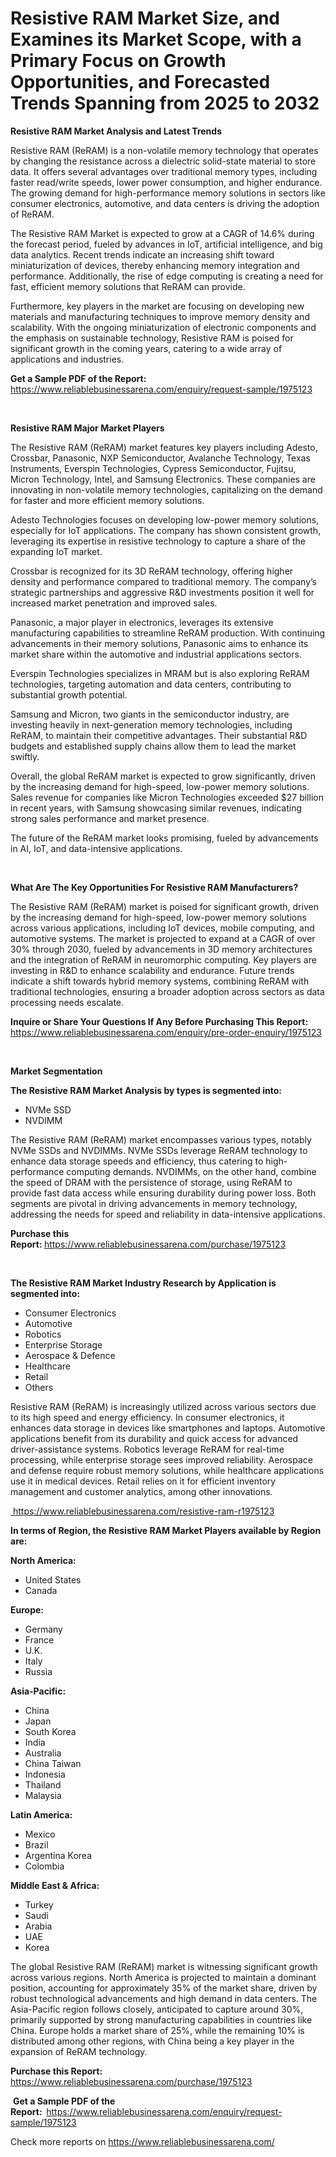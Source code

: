 <p><h1>Resistive RAM Market Size, and Examines its Market Scope, with a Primary Focus on Growth Opportunities, and Forecasted Trends Spanning from 2025 to 2032</h1></p><p><strong>Resistive RAM Market Analysis and Latest Trends</strong></p>
<p><p>Resistive RAM (ReRAM) is a non-volatile memory technology that operates by changing the resistance across a dielectric solid-state material to store data. It offers several advantages over traditional memory types, including faster read/write speeds, lower power consumption, and higher endurance. The growing demand for high-performance memory solutions in sectors like consumer electronics, automotive, and data centers is driving the adoption of ReRAM.</p><p>The Resistive RAM Market is expected to grow at a CAGR of 14.6% during the forecast period, fueled by advances in IoT, artificial intelligence, and big data analytics. Recent trends indicate an increasing shift toward miniaturization of devices, thereby enhancing memory integration and performance. Additionally, the rise of edge computing is creating a need for fast, efficient memory solutions that ReRAM can provide. </p><p>Furthermore, key players in the market are focusing on developing new materials and manufacturing techniques to improve memory density and scalability. With the ongoing miniaturization of electronic components and the emphasis on sustainable technology, Resistive RAM is poised for significant growth in the coming years, catering to a wide array of applications and industries.</p></p>
<p><strong>Get a Sample PDF of the Report:&nbsp;</strong> <a href="https://www.reliablebusinessarena.com/enquiry/request-sample/1975123?utm_campaign=2515&utm_medium=2&utm_source=Github&utm_content=ia&utm_term=06042025&utm_id=resistive-ram">https://www.reliablebusinessarena.com/enquiry/request-sample/1975123</a></p>
<p>&nbsp;</p>
<p><strong>Resistive RAM Major Market Players</strong></p>
<p><p>The Resistive RAM (ReRAM) market features key players including Adesto, Crossbar, Panasonic, NXP Semiconductor, Avalanche Technology, Texas Instruments, Everspin Technologies, Cypress Semiconductor, Fujitsu, Micron Technology, Intel, and Samsung Electronics. These companies are innovating in non-volatile memory technologies, capitalizing on the demand for faster and more efficient memory solutions.</p><p>Adesto Technologies focuses on developing low-power memory solutions, especially for IoT applications. The company has shown consistent growth, leveraging its expertise in resistive technology to capture a share of the expanding IoT market.</p><p>Crossbar is recognized for its 3D ReRAM technology, offering higher density and performance compared to traditional memory. The company’s strategic partnerships and aggressive R&D investments position it well for increased market penetration and improved sales.</p><p>Panasonic, a major player in electronics, leverages its extensive manufacturing capabilities to streamline ReRAM production. With continuing advancements in their memory solutions, Panasonic aims to enhance its market share within the automotive and industrial applications sectors.</p><p>Everspin Technologies specializes in MRAM but is also exploring ReRAM technologies, targeting automation and data centers, contributing to substantial growth potential. </p><p>Samsung and Micron, two giants in the semiconductor industry, are investing heavily in next-generation memory technologies, including ReRAM, to maintain their competitive advantages. Their substantial R&D budgets and established supply chains allow them to lead the market swiftly.</p><p>Overall, the global ReRAM market is expected to grow significantly, driven by the increasing demand for high-speed, low-power memory solutions. Sales revenue for companies like Micron Technologies exceeded $27 billion in recent years, with Samsung showcasing similar revenues, indicating strong sales performance and market presence.</p><p>The future of the ReRAM market looks promising, fueled by advancements in AI, IoT, and data-intensive applications.</p></p>
<p>&nbsp;</p>
<p><strong>What Are The Key Opportunities For Resistive RAM Manufacturers?</strong></p>
<p><p>The Resistive RAM (ReRAM) market is poised for significant growth, driven by the increasing demand for high-speed, low-power memory solutions across various applications, including IoT devices, mobile computing, and automotive systems. The market is projected to expand at a CAGR of over 30% through 2030, fueled by advancements in 3D memory architectures and the integration of ReRAM in neuromorphic computing. Key players are investing in R&D to enhance scalability and endurance. Future trends indicate a shift towards hybrid memory systems, combining ReRAM with traditional technologies, ensuring a broader adoption across sectors as data processing needs escalate.</p></p>
<p><strong>Inquire or Share Your Questions If Any Before Purchasing This Report:</strong> <a href="https://www.reliablebusinessarena.com/enquiry/pre-order-enquiry/1975123?utm_campaign=2515&utm_medium=2&utm_source=Github&utm_content=ia&utm_term=06042025&utm_id=resistive-ram">https://www.reliablebusinessarena.com/enquiry/pre-order-enquiry/1975123</a></p>
<p>&nbsp;</p>
<p><strong>Market Segmentation</strong></p>
<p><strong>The Resistive RAM Market Analysis by types is segmented into:</strong></p>
<p><ul><li>NVMe SSD</li><li>NVDIMM</li></ul></p>
<p><p>The Resistive RAM (ReRAM) market encompasses various types, notably NVMe SSDs and NVDIMMs. NVMe SSDs leverage ReRAM technology to enhance data storage speeds and efficiency, thus catering to high-performance computing demands. NVDIMMs, on the other hand, combine the speed of DRAM with the persistence of storage, using ReRAM to provide fast data access while ensuring durability during power loss. Both segments are pivotal in driving advancements in memory technology, addressing the needs for speed and reliability in data-intensive applications.</p></p>
<p><strong>Purchase this Report:&nbsp;</strong><a href="https://www.reliablebusinessarena.com/purchase/1975123?utm_campaign=2515&utm_medium=2&utm_source=Github&utm_content=ia&utm_term=06042025&utm_id=resistive-ram">https://www.reliablebusinessarena.com/purchase/1975123</a></p>
<p>&nbsp;</p>
<p><strong>The Resistive RAM Market Industry Research by Application is segmented into:</strong></p>
<p><ul><li>Consumer Electronics</li><li>Automotive</li><li>Robotics</li><li>Enterprise Storage</li><li>Aerospace & Defence</li><li>Healthcare</li><li>Retail</li><li>Others</li></ul></p>
<p><p>Resistive RAM (ReRAM) is increasingly utilized across various sectors due to its high speed and energy efficiency. In consumer electronics, it enhances data storage in devices like smartphones and laptops. Automotive applications benefit from its durability and quick access for advanced driver-assistance systems. Robotics leverage ReRAM for real-time processing, while enterprise storage sees improved reliability. Aerospace and defense require robust memory solutions, while healthcare applications use it in medical devices. Retail relies on it for efficient inventory management and customer analytics, among other innovations.</p></p>
<p><a href="https://www.reliablebusinessarena.com/resistive-ram-r1975123?utm_campaign=2515&utm_medium=2&utm_source=Github&utm_content=ia&utm_term=06042025&utm_id=resistive-ram">&nbsp;https://www.reliablebusinessarena.com/resistive-ram-r1975123</a></p>
<p><strong>In terms of Region, the Resistive RAM Market Players available by Region are:</strong></p>
<p>
    <p> <strong> North America: </strong>
        <ul>
            <li>United States</li>
            <li>Canada</li>
        </ul>
        </p> 
    <p> <strong> Europe: </strong>
        <ul>
            <li>Germany</li>
            <li>France</li>
            <li>U.K.</li>
            <li>Italy</li>
            <li>Russia</li>
        </ul>
        </p> 
    <p> <strong> Asia-Pacific: </strong>
        <ul>
            <li>China</li>
            <li>Japan</li>
            <li>South Korea</li>
            <li>India</li>
            <li>Australia</li>
            <li>China Taiwan</li>
            <li>Indonesia</li>
            <li>Thailand</li>
            <li>Malaysia</li>
        </ul>
        </p> 
    <p> <strong> Latin America: </strong>
        <ul>
            <li>Mexico</li>
            <li>Brazil</li>
            <li>Argentina Korea</li>
            <li>Colombia</li>
        </ul>
        </p> 
    <p> <strong> Middle East & Africa: </strong>
        <ul>
            <li>Turkey</li>
            <li>Saudi</li>
            <li>Arabia</li>
            <li>UAE</li>
            <li>Korea</li>
        </ul>
    </p>
    </p>
<p><p>The global Resistive RAM (ReRAM) market is witnessing significant growth across various regions. North America is projected to maintain a dominant position, accounting for approximately 35% of the market share, driven by robust technological advancements and high demand in data centers. The Asia-Pacific region follows closely, anticipated to capture around 30%, primarily supported by strong manufacturing capabilities in countries like China. Europe holds a market share of 25%, while the remaining 10% is distributed among other regions, with China being a key player in the expansion of ReRAM technology.</p></p>
<p><strong>Purchase this Report: </strong><a href="https://www.reliablebusinessarena.com/purchase/1975123?utm_campaign=2515&utm_medium=2&utm_source=Github&utm_content=ia&utm_term=06042025&utm_id=resistive-ram">https://www.reliablebusinessarena.com/purchase/1975123</a></p>
<p>&nbsp;<strong>Get a Sample PDF of the Report:&nbsp;&nbsp;</strong><a href="https://www.reliablebusinessarena.com/enquiry/request-sample/1975123?utm_campaign=2515&utm_medium=2&utm_source=Github&utm_content=ia&utm_term=06042025&utm_id=resistive-ram">https://www.reliablebusinessarena.com/enquiry/request-sample/1975123</a></p>
<p><strong></strong></p>
<p>Check more reports on <a href="https://www.reliablebusinessarena.com/?utm_campaign=2515&utm_medium=2&utm_source=Github&utm_content=ia&utm_term=06042025&utm_id=resistive-ram">https://www.reliablebusinessarena.com/</a></p>